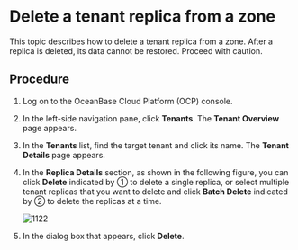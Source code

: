 # Delete a tenant replica from a zone

This topic describes how to delete a tenant replica from a zone. After a replica is deleted, its data cannot be restored. Proceed with caution.

## Procedure

1. Log on to the OceanBase Cloud Platform (OCP) console.

2. In the left-side navigation pane, click **Tenants**. The **Tenant Overview** page appears.

3. In the **Tenants** list, find the target tenant and click its name. The **Tenant Details** page appears.

4. In the **Replica Details** section, as shown in the following figure, you can click **Delete** indicated by ① to delete a single replica, or select multiple tenant replicas that you want to delete and click **Batch Delete** indicated by ② to delete the replicas at a time.

   ![1122](https://obbusiness-private.oss-cn-shanghai.aliyuncs.com/doc/img/ocp/%E5%88%A0%E9%99%A4zone2.png)

5. In the dialog box that appears, click **Delete**.
